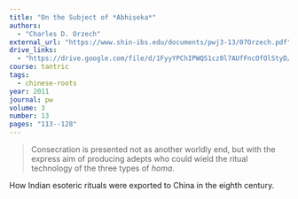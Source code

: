 ```yaml
---
title: "On the Subject of *Abhiṣeka*"
authors:
  - "Charles D. Orzech"
external_url: "https://www.shin-ibs.edu/documents/pwj3-13/07Orzech.pdf"
drive_links:
  - "https://drive.google.com/file/d/1FyyYPChIPWQS1cz0l7AUfFncOfOlStyD/view?usp=drivesdk"
course: tantric
tags:
  - chinese-roots
year: 2011
journal: pw
volume: 3
number: 13
pages: "113--128"
---
```


> Consecration is presented not as another worldly end, but with the express aim of producing adepts who could wield the ritual technology of the three types of *homa*.

How Indian esoteric rituals were exported to China in the eighth century.
